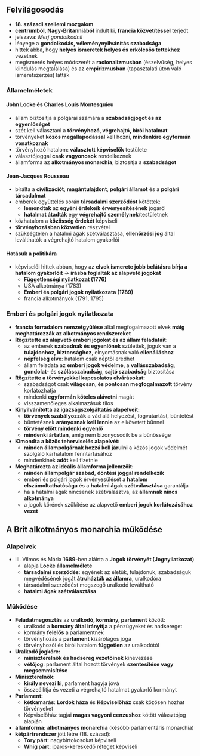 ## Felvilágosodás
- **18. századi szellemi mozgalom**
- **centrumból, Nagy-Britanniából** indult ki, **francia közvetítéssel** terjedt
- jelszava: *Merj gondolkodni!*
- lényege a **gondolkodás, véleménynyilvánítás szabadsága**
- hittek abba, hogy **helyes ismeretek helyes és erkölcsös tettekhez** vezetnek
- megismerés helyes módszerét a **racionalizmusban** (észelvűség, helyes kiindulás megtalálása) és az **empirizmusban** (tapasztalati úton való ismeretszerzés) látták
### Államelméletek
#### John Locke és Charles Louis Montesquieu
- állam biztosítja a polgárai számára a **szabadságjogot és az egyenlőséget**
- szét kell választani a **törvényhozó, végrehajtó, bírói hatalmat**
- törvényeket **közös megállapodással** kell hozni, **mindenkire egyformán vonatkoznak**
- törvényhozó hatalom: **választott képviselők** testülete
- választójoggal **csak vagyonosok** rendelkeznek
- államforma az **alkotmányos monarchia**, biztosítja a **szabadságot**
#### Jean-Jacques Rousseau
- bírálta a **civilizációt**, **magántulajdont**, **polgári államot** és a **polgári társadalmat**
- emberek együttélés során **társadalmi szerződést** kötöttek:
	- **lemondtak** az **egyéni érdekeik** **érvényesítésének** jogáról
	- **hatalmat átadták** egy **végrehajtó személynek**/testületnek
- közhatalom a **közösség érdekét** képviseli
- **törvényhozásban közvetlen** részvétel
- szükségtelen a hatalmi ágak szétválasztása, **ellenőrzési jog** által leválthatók a végrehajtó hatalom gyakorlói
#### Hatásuk a politikára
- képviselői hittek abban, hogy az **elvek ismerete jobb belátásra bírja a hatalom gyakorlóit** -> **írásba foglalták az alapvető jogokat**
	- **Függetlenségi nyilatkozat (1776)**
	- USA alkotmánya (1783)
	- **Emberi és polgári jogok nyilatkozata (1789)**
	- francia alkotmányok (1791, 1795)
### Emberi és polgári jogok nyilatkozata
- **francia forradalom nemzetgyűlése** által megfogalmazott elvek **máig meghatározzák az alkotmányos rendszereket**
- **Rögzítette az alapvető emberi jogokat és az állam feladatait:**
	- az emberek **szabadnak és egyenlőnek** születtek, joguk van a **tulajdonhoz, biztonsághoz**, elnyomásnak való **ellenálláshoz**
	- **népfelség elve**: hatalom csak néptől eredhet
	- állam feladata az **emberi jogok védelme**, a **vallásszabadság**, **gondolat**- és **szólásszabadság**, **sajtó szabadság** biztosítása
- **Rögzítette a törvényekkel kapcsolatos elvárásokat:**
	- szabadságot csak **világosan, és pontosan megfogalmazott** törvény korlátozhatja
	- mindenki **egyformán köteles alávetni** magát
	- visszamenőleges alkalmazásuk tilos
- **Kinyilvánította az igazságszolgáltatás alapelveit:**
	- **törvények szabályozzák** a vád alá helyezést, fogvatartást, büntetést
	- büntetésnek **arányosnak kell lennie** az elkövetett bűnnel
	- **törvény előtt mindenki egyenlő**
	- **mindenki ártatlan**, amíg nem bizonyosodik be a bűnössége
- **Kimondta a közös teherviselés alapelvét:**
	- **minden állampolgárnak hozzá kell járulni** a közös jogok védelmét szolgáló karhatalom fenntartásához
	- mindenkinek **adót** kell fizetnie
- **Meghatározta az ideális államforma jellemzőit:**
	- **minden állampolgár szabad**, **döntési joggal rendelkezik**
	- emberi és polgári jogok érvényesülését a **hatalom elszámoltathatósága** és a **hatalmi ágak szétválasztása** garantálja
	- ha a hatalmi ágak nincsenek szétválasztva, az **államnak nincs alkotmánya**
	- a jogok körének szűkítése az alapvető **emberi jogok korlátozásához vezet**
## A Brit alkotmányos monarchia működése
### Alapelvek
- III. Vilmos és Mária **1689**-ben aláírta a **Jogok törvényét (Jognyilatkozat)**
	- alapja **Locke államelmélete**
	- **társadalmi szerződés**: egyének az életük, tulajdonuk, szabadságuk megvédésének jogát **átruházták az államra**, uralkodóra
	- társadalmi szerződést megszegő uralkodó leváltható
	- **hatalmi ágak szétválasztása**
### Működése
- **Feladatmegosztás** az **uralkodó, kormány, parlament** között:
	- uralkodó a **kormány által irányítja** a pénzügyeket és hadsereget
	- kormány **felelős** a parlamentnek
	- törvényhozás a **parlament** kizárólagos joga
	- törvényhozói és bírói hatalom **független** az uralkodótól
- **Uralkodó jogköre:**
	- **miniszterelnök és hadsereg vezetőinek** kinevezése
	- **vétójog**: parlament által hozott törvények **szentesítése vagy megsemmisítése**
- **Miniszterelnök:**
	- **király nevezi ki**, parlament hagyja jóvá
	- összeállítja és vezeti a végrehajtó hatalmat gyakorló kormányt
- **Parlament:**
	- **kétkamarás**: **Lordok háza** és **Képviselőház** csak közösen hozhat törvényeket
	- Képviselőház tagjai **magas vagyoni cenzushoz** kötött választójog alapján
- **államforma: alkotmányos monarchia** (később parlamentáris monarchia)
- **kétpártrendszer** jött létre (18. század):
	- **Tory párt**: nagybirtokosokat képviseli
	- **Whig párt**: iparos-kereskedő réteget képviseli